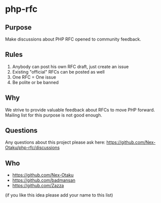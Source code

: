 # php-rfc

## Purpose
Make discussions about PHP RFC opened to community feedback. 

## Rules
1. Anybody can post his own RFC draft, just create an issue
2. Existing "official" RFCs can be posted as well
3. One RFC = One issue
4. Be polite or be banned

## Why
We strive to provide valuable feedback about RFCs to move PHP forward. 
Mailing list for this purpose is not good enough.

## Questions
Any questions about this project please ask here: https://github.com/Nex-Otaku/php-rfc/discussions

## Who
* https://github.com/Nex-Otaku
* https://github.com/badmansan
* https://github.com/Zazza

(if you like this idea please add your name to this list)
